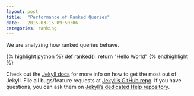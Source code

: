 ```yaml
---
layout: post
title:  "Performance of Ranked Queries"
date:   2015-03-15 09:50:06
categories: ranking
---
```

We are analyzing how ranked queries behave.

{% highlight python %}
def ranked():
	return "Hello World"
{% endhighlight %}

Check out the [Jekyll docs][jekyll] for more info on how to get the most out of Jekyll. File all bugs/feature requests at [Jekyll’s GitHub repo][jekyll-gh]. If you have questions, you can ask them on [Jekyll’s dedicated Help repository][jekyll-help].

[jekyll]:      http://jekyllrb.com
[jekyll-gh]:   https://github.com/jekyll/jekyll
[jekyll-help]: https://github.com/jekyll/jekyll-help
